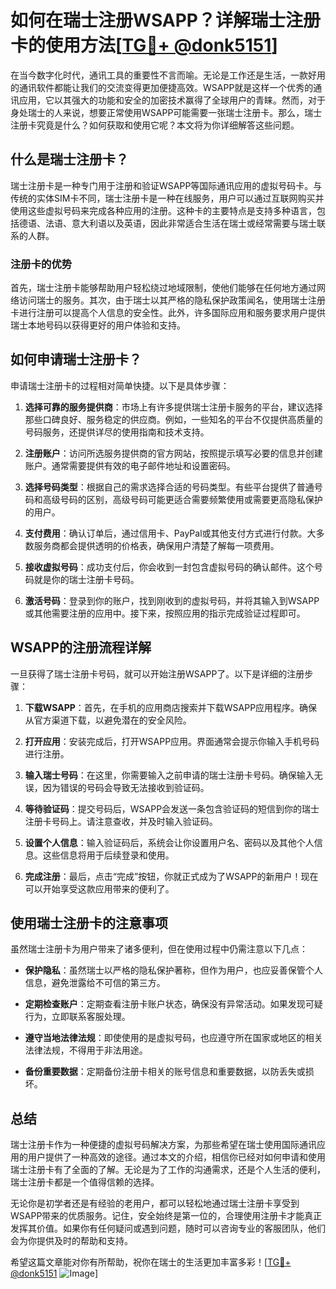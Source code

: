 # 如何在瑞士注册WSAPP？详解瑞士注册卡的使用方法[[TG💪+ @donk5151](https://t.me/s/donk5151)]

在当今数字化时代，通讯工具的重要性不言而喻。无论是工作还是生活，一款好用的通讯软件都能让我们的交流变得更加便捷高效。WSAPP就是这样一个优秀的通讯应用，它以其强大的功能和安全的加密技术赢得了全球用户的青睐。然而，对于身处瑞士的人来说，想要正常使用WSAPP可能需要一张瑞士注册卡。那么，瑞士注册卡究竟是什么？如何获取和使用它呢？本文将为你详细解答这些问题。

## 什么是瑞士注册卡？

瑞士注册卡是一种专门用于注册和验证WSAPP等国际通讯应用的虚拟号码卡。与传统的实体SIM卡不同，瑞士注册卡是一种在线服务，用户可以通过互联网购买并使用这些虚拟号码来完成各种应用的注册。这种卡的主要特点是支持多种语言，包括德语、法语、意大利语以及英语，因此非常适合生活在瑞士或经常需要与瑞士联系的人群。

### 注册卡的优势

首先，瑞士注册卡能够帮助用户轻松绕过地域限制，使他们能够在任何地方通过网络访问瑞士的服务。其次，由于瑞士以其严格的隐私保护政策闻名，使用瑞士注册卡进行注册可以提高个人信息的安全性。此外，许多国际应用和服务要求用户提供瑞士本地号码以获得更好的用户体验和支持。

## 如何申请瑞士注册卡？

申请瑞士注册卡的过程相对简单快捷。以下是具体步骤：

1. **选择可靠的服务提供商**：市场上有许多提供瑞士注册卡服务的平台，建议选择那些口碑良好、服务稳定的供应商。例如，一些知名的平台不仅提供高质量的号码服务，还提供详尽的使用指南和技术支持。

2. **注册账户**：访问所选服务提供商的官方网站，按照提示填写必要的信息并创建账户。通常需要提供有效的电子邮件地址和设置密码。

3. **选择号码类型**：根据自己的需求选择合适的号码类型。有些平台提供了普通号码和高级号码的区别，高级号码可能更适合需要频繁使用或需要更高隐私保护的用户。

4. **支付费用**：确认订单后，通过信用卡、PayPal或其他支付方式进行付款。大多数服务商都会提供透明的价格表，确保用户清楚了解每一项费用。

5. **接收虚拟号码**：成功支付后，你会收到一封包含虚拟号码的确认邮件。这个号码就是你的瑞士注册卡号码。

6. **激活号码**：登录到你的账户，找到刚收到的虚拟号码，并将其输入到WSAPP或其他需要注册的应用中。接下来，按照应用的指示完成验证过程即可。

## WSAPP的注册流程详解

一旦获得了瑞士注册卡号码，就可以开始注册WSAPP了。以下是详细的注册步骤：

1. **下载WSAPP**：首先，在手机的应用商店搜索并下载WSAPP应用程序。确保从官方渠道下载，以避免潜在的安全风险。

2. **打开应用**：安装完成后，打开WSAPP应用。界面通常会提示你输入手机号码进行注册。

3. **输入瑞士号码**：在这里，你需要输入之前申请的瑞士注册卡号码。确保输入无误，因为错误的号码会导致无法接收到验证码。

4. **等待验证码**：提交号码后，WSAPP会发送一条包含验证码的短信到你的瑞士注册卡号码上。请注意查收，并及时输入验证码。

5. **设置个人信息**：输入验证码后，系统会让你设置用户名、密码以及其他个人信息。这些信息将用于后续登录和使用。

6. **完成注册**：最后，点击“完成”按钮，你就正式成为了WSAPP的新用户！现在可以开始享受这款应用带来的便利了。

## 使用瑞士注册卡的注意事项

虽然瑞士注册卡为用户带来了诸多便利，但在使用过程中仍需注意以下几点：

- **保护隐私**：虽然瑞士以严格的隐私保护著称，但作为用户，也应妥善保管个人信息，避免泄露给不可信的第三方。
  
- **定期检查账户**：定期查看注册卡账户状态，确保没有异常活动。如果发现可疑行为，立即联系客服处理。

- **遵守当地法律法规**：即使使用的是虚拟号码，也应遵守所在国家或地区的相关法律法规，不得用于非法用途。

- **备份重要数据**：定期备份注册卡相关的账号信息和重要数据，以防丢失或损坏。

## 总结

瑞士注册卡作为一种便捷的虚拟号码解决方案，为那些希望在瑞士使用国际通讯应用的用户提供了一种高效的途径。通过本文的介绍，相信你已经对如何申请和使用瑞士注册卡有了全面的了解。无论是为了工作的沟通需求，还是个人生活的便利，瑞士注册卡都是一个值得信赖的选择。

无论你是初学者还是有经验的老用户，都可以轻松地通过瑞士注册卡享受到WSAPP带来的优质服务。记住，安全始终是第一位的，合理使用注册卡才能真正发挥其价值。如果你有任何疑问或遇到问题，随时可以咨询专业的客服团队，他们会为你提供及时的帮助和支持。

希望这篇文章能对你有所帮助，祝你在瑞士的生活更加丰富多彩！[[TG💪+ @donk5151](https://t.me/s/donk5151) ![Image](https://i.postimg.cc/rwNCRYN7/Snipaste-2025-04-30-17-27-05.png)]